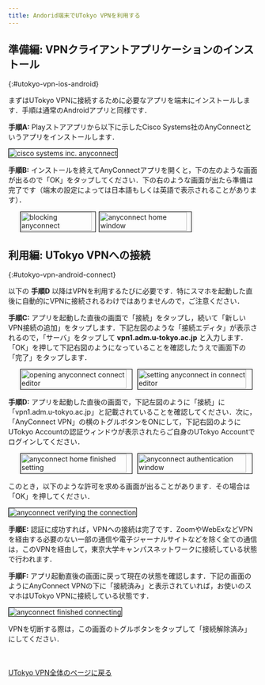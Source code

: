 ```yaml
---
title: Andorid端末でUTokyo VPNを利用する 
---
```


## 準備編: VPNクライアントアプリケーションのインストール
{:#utokyo-vpn-ios-android}

まずはUTokyo VPNに接続するために必要なアプリを端末にインストールします．手順は通常のAndroidアプリと同様です．

**手順A:** Playストアアプリから以下に示したCisco Systems社のAnyConnectというアプリをインストールします．

<img src="img/android01-play-store.png" alt="cisco systems inc. anyconnect" style="margin:auto; border:solid 1px black;" />

**手順B:** インストールを終えてAnyConnectアプリを開くと，下の左のような画面が出るので「OK」をタップしてください．下の右のような画面が出たら準備は完了です（端末の設定によっては日本語もしくは英語で表示されることがあります）．

<ul style="display: flex;">
<li style="list-style: none;">
  <img src="img/android02-install-1.png" alt="blocking anyconnect" style="margin:auto; width:95%; border:solid 1px black;" /></li>
<li style="list-style: none;">
  <img src="img/android03-install-2.png" alt="anyconnect home window" style="margin:auto; width:95%; border:solid 1px black;" /></li>
</ul>

## 利用編: UTokyo VPNへの接続
{:#utokyo-vpn-android-connect}

以下の **手順D** 以降はVPNを利用するたびに必要です．特にスマホを起動した直後に自動的にVPNに接続されるわけではありませんので，ご注意ください．

**手順C:** アプリを起動した直後の画面で「接続」をタップし，続いて「新しいVPN接続の追加」をタップします．下記左図のような「接続エディタ」が表示されるので，「サーバ」をタップして **vpn1.adm.u-tokyo.ac.jp** と入力します．「OK」を押して下記右図のようになっていることを確認したうえで画面下の「完了」をタップします．

<ul style="display: flex;">
<li style="list-style: none;">
  <img src="img/android04-connect-editor.png" alt="opening anyconnect connect editor" style="margin:auto; width:95%; border:solid 1px black;" /></li>
<li style="list-style: none;">
  <img src="img/android05-connect-editing.png" alt="setting anyconnect in connect editor" style="margin:auto; width:95%; border:solid 1px black;" /></li>
</ul>


**手順D:** アプリを起動した直後の画面で，下記左図のように「接続」に「vpn1.adm.u-tokyo.ac.jp」と記載されていることを確認してください．次に，「AnyConnect VPN」の横のトグルボタンをONにして，下記右図のようにUTokyo Accountの認証ウィンドウが表示されたらご自身のUTokyo Accountでログインしてください．

<ul style="display: flex;">
<li style="list-style: none;">
  <img src="img/android06-home-finished-setting.png" alt="anyconnect home finished setting" style="margin:auto; width:95%; border:solid 1px black;" /></li>
<li style="list-style: none;">
  <img src="img/android07-anyconnect-authentication.png" alt="anyconnect authentication window" style="margin:auto; width:95%; border:solid 1px black;" /></li>
</ul>

このとき，以下のような許可を求める画面が出ることがあります．その場合は「OK」を押してください．

<img src="img/android08-anyconnect-verify-window.png" alt="anyconnect verifying the connection" style="margin:auto; border:solid 1px black;" />


**手順E:** 認証に成功すれば，VPNへの接続は完了です．ZoomやWebExなどVPNを経由する必要のない一部の通信や電子ジャーナルサイトなどを除く全ての通信は，このVPNを経由して，東京大学キャンパスネットワークに接続している状態で行われます．

**手順F:** アプリ起動直後の画面に戻って現在の状態を確認します．下記の画面のようにAnyConnect VPNの下に「接続済み」と表示されていれば，お使いのスマホはUTokyo VPNに接続している状態です．

<img src="img/android09-anyconnect-connecting.png" alt="anyconnect finished connecting" style="margin:auto; border:solid 1px black;" />

VPNを切断する際は，この画面のトグルボタンをタップして「接続解除済み」にしてください．

<br>
<br>
<a href="index" target="_blank">UTokyo VPN全体のページに戻る</a>

